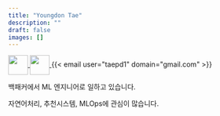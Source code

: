 ```yaml
---
title: "Youngdon Tae"
description: ""
draft: false
images: []
---
```


<p>
  <a href=https://github.com/taepd target="_blank">
    <img align="center" width="40" height="40" src="https://github.githubassets.com/images/modules/logos_page/GitHub-Mark.png">
  </a>
  <a href=https://www.linkedin.com/in/taepd/ target="_blank">
    <img align="center" width="40" height="40" src="https://content.linkedin.com/content/dam/me/business/en-us/amp/brand-site/v2/bg/LI-Bug.svg.original.svg">
  </a>
  {{< email user="taepd1" domain="gmail.com" >}}
</p>

백패커에서 ML 엔지니어로 일하고 있습니다.

자연어처리, 추천시스템, MLOps에 관심이 많습니다.
